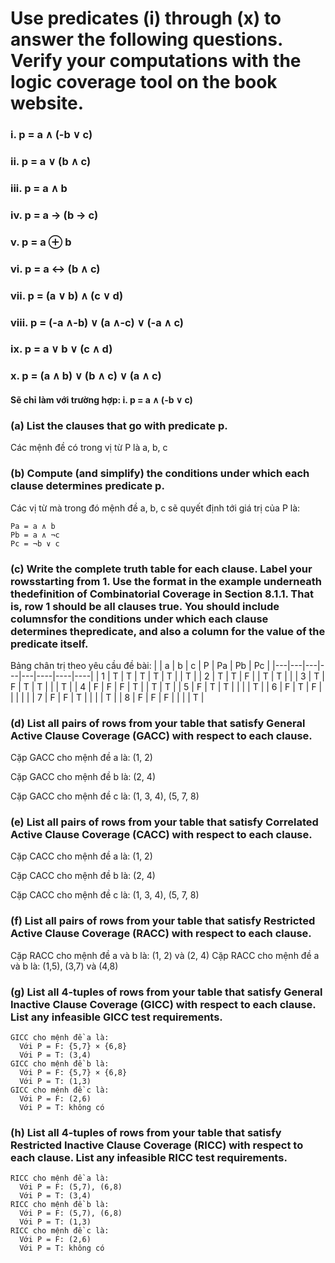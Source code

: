 # Use predicates (i) through (x) to answer the following questions. Verify your computations with the logic coverage tool on the book website.

### i. p = a ∧ (-b ∨ c)
### ii. p = a ∨ (b ∧ c)
### iii. p = a ∧ b
### iv. p = a → (b → c)
### v. p = a ⊕ b
### vi. p = a ↔ (b ∧ c)
### vii. p = (a ∨ b) ∧ (c ∨ d)
### viii. p = (-a ∧-b) ∨ (a ∧-c) ∨ (-a ∧ c)
### ix. p = a ∨ b ∨ (c ∧ d)
### x. p = (a ∧ b) ∨ (b ∧ c) ∨ (a ∧ c)

#### Sẽ chỉ làm với trường hợp: i. p = a ∧ (-b ∨ c)


### (a) List the clauses that go with predicate p.
Các mệnh đề có trong vị từ P là a, b, c
### (b) Compute (and simplify) the conditions under which each clause determines predicate p.
Các vị từ mà trong đó mệnh đề a, b, c sẽ quyết định tới giá trị của P là:
```
Pa = a ∧ b
Pb = a ∧ ¬c
Pc = ¬b ∨ c
```

### (c) Write the complete truth table for each clause. Label your rowsstarting from 1. Use the format in the example underneath thedefinition of Combinatorial Coverage in Section 8.1.1. That is, row 1 should be all clauses true. You should include columnsfor  the  conditions  under  which  each  clause  determines  thepredicate, and also a column for the value of the predicate itself.

Bảng chân trị theo yêu cầu đề bài:
|   | a | b | c | P | Pa | Pb | Pc |
|---|---|---|---|---|----|----|----|
| 1 | T | T | T | T | T  |    | T  |
| 2 | T | T | F |   | T  | T  |    |
| 3 | T | F | T | T |    |    | T  |
| 4 | F | F | F | T |    | T  | T  |
| 5 | F | T | T |   |    |    | T  |
| 6 | F | T | F |   |    |    |    |
| 7 | F | F | T |   |    |    | T  |
| 8 | F | F | F |   |    |    | T  |

### (d) List all pairs of rows from your table that satisfy General Active Clause Coverage (GACC) with respect to each clause.

Cặp GACC cho mệnh đề a là: (1, 2)

Cặp GACC cho mệnh đề b là: (2, 4)

Cặp GACC cho mệnh đề c là: (1, 3, 4), (5, 7, 8)

### (e) List all  pairs  of  rows  from  your  table  that  satisfy  Correlated Active Clause Coverage (CACC) with respect to each clause.
Cặp CACC cho mệnh đề a là: (1, 2)

Cặp CACC cho mệnh đề b là: (2, 4)

Cặp CACC cho mệnh đề c là: (1, 3, 4), (5, 7, 8)
### (f) List all  pairs  of  rows  from  your  table  that  satisfy  Restricted Active Clause Coverage (RACC) with respect to each clause.
Cặp RACC cho mệnh đề a và b là: (1, 2) và (2, 4)
Cặp RACC cho mệnh đề a và b là: (1,5), (3,7) và (4,8)

### (g) List all  4-tuples  of  rows  from  your  table  that  satisfy General Inactive Clause Coverage (GICC) with respect to each clause. List any infeasible GICC test requirements.
```
GICC cho mệnh đề a là: 
  Với P = F: {5,7} × {6,8}
  Với P = T: (3,4)
GICC cho mệnh đề b là: 
  Với P = F: {5,7} × {6,8}
  Với P = T: (1,3)
GICC cho mệnh đề c là: 
  Với P = F: (2,6)
  Với P = T: không có
```
### (h) List all 4-tuples of rows from your table that satisfy Restricted Inactive Clause Coverage (RICC) with respect to each clause. List any infeasible RICC test requirements.
```
RICC cho mệnh đề a là: 
  Với P = F: (5,7), (6,8)
  Với P = T: (3,4)
RICC cho mệnh đề b là: 
  Với P = F: (5,7), (6,8)
  Với P = T: (1,3)
RICC cho mệnh đề c là: 
  Với P = F: (2,6)
  Với P = T: không có
```